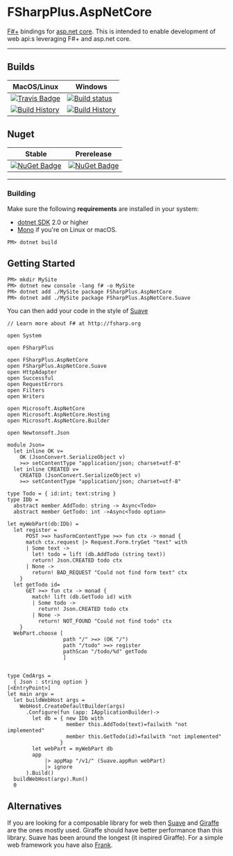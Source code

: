# FSharpPlus.AspNetCore

[F#+](https://github.com/fsprojects/FSharpPlus) bindings for [asp.net core](https://github.com/fsprojects/FSharpPlus). This is intended to enable development of web api:s leveraging F#+ and asp.net core.

---

## Builds

MacOS/Linux | Windows
--- | ---
[![Travis Badge](https://travis-ci.org/wallymathieu/FSharpPlus.AspNetCore.svg?branch=master)](https://travis-ci.org/wallymathieu/FSharpPlus.AspNetCore) | [![Build status](https://ci.appveyor.com/api/projects/status/4sfk5c67p698aobx/branch/master?svg=true)](https://ci.appveyor.com/project/wallymathieu/fsharpplus-aspnetcore)
[![Build History](https://buildstats.info/travisci/chart/wallymathieu/FSharpPlus.AspNetCore)](https://travis-ci.org/wallymathieu/FSharpPlus.AspNetCore/builds) | [![Build History](https://buildstats.info/appveyor/chart/wallymathieu/fsharpplus-aspnetcore)](https://ci.appveyor.com/project/wallymathieu/fsharpplus-aspnetcore)


## Nuget 

Stable | Prerelease
--- | ---
[![NuGet Badge](https://buildstats.info/nuget/FSharpPlus.AspNetCore)](https://www.nuget.org/packages/FSharpPlus.AspNetCore/) | [![NuGet Badge](https://buildstats.info/nuget/FSharpPlus.AspNetCore?includePreReleases=true)](https://www.nuget.org/packages/FSharpPlus.AspNetCore/)

---

### Building


Make sure the following **requirements** are installed in your system:

* [dotnet SDK](https://www.microsoft.com/net/download/core) 2.0 or higher
* [Mono](http://www.mono-project.com/) if you're on Linux or macOS.

```
PM> dotnet build
```

## Getting Started

```
PM> mkdir MySite
PM> dotnet new console -lang f# -o MySite
PM> dotnet add ./MySite package FSharpPlus.AspNetCore
PM> dotnet add ./MySite package FSharpPlus.AspNetCore.Suave
```

You can then add your code in the style of [Suave](https://suave.io/)

```f#
// Learn more about F# at http://fsharp.org

open System

open FSharpPlus

open FSharpPlus.AspNetCore
open FSharpPlus.AspNetCore.Suave
open HttpAdapter
open Successful
open RequestErrors
open Filters
open Writers

open Microsoft.AspNetCore
open Microsoft.AspNetCore.Hosting
open Microsoft.AspNetCore.Builder

open Newtonsoft.Json

module Json=
  let inline OK v=
    OK (JsonConvert.SerializeObject v)
    >=> setContentType "application/json; charset=utf-8"
  let inline CREATED v=
    CREATED (JsonConvert.SerializeObject v)
    >=> setContentType "application/json; charset=utf-8"

type Todo = { id:int; text:string }
type IDb =
  abstract member AddTodo: string -> Async<Todo>
  abstract member GetTodo: int ->Async<Todo option>

let myWebPart(db:IDb) =
  let register =
      POST >=> hasFormContentType >=> fun ctx -> monad {
      match ctx.request |> Request.Form.tryGet "text" with
      | Some text ->
        let! todo = lift (db.AddTodo (string text))
        return! Json.CREATED todo ctx
      | None ->
        return! BAD_REQUEST "Could not find form text" ctx
    }
  let getTodo id=
      GET >=> fun ctx -> monad {
        match! lift (db.GetTodo id) with
        | Some todo ->     
          return! Json.CREATED todo ctx
        | None ->
          return! NOT_FOUND "Could not find todo" ctx
    }
  WebPart.choose [ 
                  path "/" >=> (OK "/")
                  path "/todo" >=> register
                  pathScan "/todo/%d" getTodo
                  ]


type CmdArgs =
  { Json : string option }
[<EntryPoint>]
let main argv =
  let buildWebHost args =
    WebHost.CreateDefaultBuilder(args)
      .Configure(fun (app: IApplicationBuilder)->
        let db = { new IDb with
                   member this.AddTodo(text)=failwith "not implemented" 
                   member this.GetTodo(id)=failwith "not implemented" 
                 }
        let webPart = myWebPart db
        app
            |> appMap "/v1/" (Suave.appRun webPart)
            |> ignore
      ).Build()
  buildWebHost(argv).Run()
  0
```

## Alternatives

If you are looking for a composable library for web then [Suave](https://suave.io/) and [Giraffe](https://github.com/giraffe-fsharp/Giraffe) are the ones mostly used. Giraffe should have better performance than this library. Suave has been around the longest (it inspired Giraffe). For a simple web framework you have also [Frank](https://wizardsofsmart.wordpress.com/2019/01/01/yet-another-f-web-framework/).
